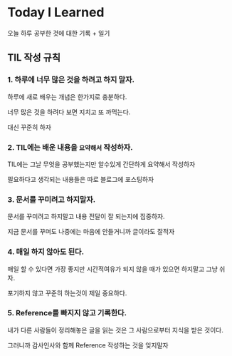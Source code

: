 # Today I Learned

오늘 하루 공부한 것에 대한 기록 + 일기

## TIL 작성 규칙

### 1. 하루에 너무 많은 것을 하려고 하지 말자.

하루에 새로 배우는 개념은 한가지로 충분하다.

너무 많은 것을 하려다 보면 지치고 또 까먹는다.

대신 꾸준히 하자

### 2. TIL에는 배운 내용을 `요약해서` 작성하자.

TIL에는 그날 무엇을 공부했는지만 알수있게 간단하게 요약해서 작성하자

필요하다고 생각되는 내용들은 따로 블로그에 포스팅하자

### 3. 문서를 꾸미려고 하지말자.

문서를 꾸미려고 하지말고 내용 전달이 잘 되는지에 집중하자.

지금 문서를 꾸며도 나중에는 마음에 안들거니까 글이라도 잘적자

### 4. 매일 하지 않아도 된다.

매일 할 수 있다면 가장 좋지만 시간적여유가 되지 않을 때가 있으면 하지말고 그냥 쉬자.

포기하지 않고 꾸준히 하는것이 제일 중요하다.

### 5. Reference를 빠지지 않고 기록한다.

내가 다른 사람들이 정리해놓은 글을 읽는 것은 그 사람으로부터 지식을 받은 것이다.

그러니까 감사인사와 함께 Reference 작성하는 것을 잊지말자
